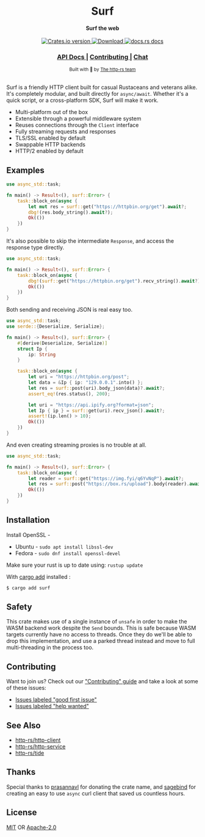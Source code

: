 <h1 align="center">Surf</h1>
<div align="center">
 <strong>
   Surf the web
 </strong>
</div>

<br />

<div align="center">
  <!-- Crates version -->
  <a href="https://crates.io/crates/surf">
    <img src="https://img.shields.io/crates/v/surf.svg?style=flat-square"
    alt="Crates.io version" />
  </a>
  <!-- Downloads -->
  <a href="https://crates.io/crates/surf">
    <img src="https://img.shields.io/crates/d/surf.svg?style=flat-square"
      alt="Download" />
  </a>
  <!-- docs.rs docs -->
  <a href="https://docs.rs/surf">
    <img src="https://img.shields.io/badge/docs-latest-blue.svg?style=flat-square"
      alt="docs.rs docs" />
  </a>
</div>

<div align="center">
  <h3>
    <a href="https://docs.rs/surf">
      API Docs
    </a>
    <span> | </span>
    <a href="https://github.com/http-rs/surf/blob/master/.github/CONTRIBUTING.md">
      Contributing
    </a>
    <span> | </span>
    <a href="https://discordapp.com/channels/442252698964721669/474974025454452766">
      Chat
    </a>
  </h3>
</div>

<div align="center">
  <sub>Built with 🌊 by <a href="https://github.com/http-rs">The http-rs team</a>
</div>

<br/>

Surf is a friendly HTTP client built for casual Rustaceans and veterans alike.
It's completely modular, and built directly for `async/await`. Whether it's a
quick script, or a cross-platform SDK, Surf will make it work.

- Multi-platform out of the box
- Extensible through a powerful middleware system
- Reuses connections through the `Client` interface
- Fully streaming requests and responses
- TLS/SSL enabled by default
- Swappable HTTP backends
- HTTP/2 enabled by default

## Examples

```rust
use async_std::task;

fn main() -> Result<(), surf::Error> {
    task::block_on(async {
        let mut res = surf::get("https://httpbin.org/get").await?;
        dbg!(res.body_string().await?);
        Ok(())
    })
}
```

It's also possible to skip the intermediate `Response`, and access the response
type directly.

```rust
use async_std::task;

fn main() -> Result<(), surf::Error> {
    task::block_on(async {
        dbg!(surf::get("https://httpbin.org/get").recv_string().await?);
        Ok(())
    })
}
```

Both sending and receiving JSON is real easy too.

```rust
use async_std::task;
use serde::{Deserialize, Serialize};

fn main() -> Result<(), surf::Error> {
    #[derive(Deserialize, Serialize)]
    struct Ip {
        ip: String
    }

    task::block_on(async {
        let uri = "https://httpbin.org/post";
        let data = &Ip { ip: "129.0.0.1".into() };
        let res = surf::post(uri).body_json(data)?.await?;
        assert_eq!(res.status(), 200);

        let uri = "https://api.ipify.org?format=json";
        let Ip { ip } = surf::get(uri).recv_json().await?;
        assert!(ip.len() > 10);
        Ok(())
    })
}
```

And even creating streaming proxies is no trouble at all.

```rust
use async_std::task;

fn main() -> Result<(), surf::Error> {
    task::block_on(async {
        let reader = surf::get("https://img.fyi/q6YvNqP").await?;
        let res = surf::post("https://box.rs/upload").body(reader).await?;
        Ok(())
    })
}
```

## Installation

Install OpenSSL -
- Ubuntu - ``` sudo apt install libssl-dev ```
- Fedora - ``` sudo dnf install openssl-devel ```

Make sure your rust is up to date using:
``` rustup update ```

With [cargo add](https://github.com/killercup/cargo-edit#Installation) installed :
```sh
$ cargo add surf
```

## Safety

This crate makes use of a single instance of `unsafe` in order to make the WASM
backend work despite the `Send` bounds. This is safe because WASM targets
currently have no access to threads. Once they do we'll be able to drop this
implementation, and use a parked thread instead and move to full multi-threading
in the process too.

## Contributing

Want to join us? Check out our ["Contributing" guide][contributing] and take a
look at some of these issues:

- [Issues labeled "good first issue"][good-first-issue]
- [Issues labeled "help wanted"][help-wanted]

## See Also

- [http-rs/http-client](https://github.com/http-rs/http-client)
- [http-rs/http-service](https://github.com/http-rs/http-service)
- [http-rs/tide](https://github.com/http-rs/tide)

## Thanks

Special thanks to [prasannavl](https://github.com/prasannavl) for donating the
crate name, and [sagebind](https://github.com/sagebind) for creating an easy to
use `async` curl client that saved us countless hours.

## License

[MIT](./LICENSE-MIT) OR [Apache-2.0](./LICENSE-APACHE)

[1]: https://img.shields.io/crates/v/surf.svg?style=flat-square
[2]: https://crates.io/crates/surf
[3]: https://img.shields.io/travis/http-rs/surf/master.svg?style=flat-square
[4]: https://travis-ci.org/http-rs/surf
[5]: https://img.shields.io/crates/d/surf.svg?style=flat-square
[6]: https://crates.io/crates/surf
[7]: https://img.shields.io/badge/docs-latest-blue.svg?style=flat-square
[8]: https://docs.rs/surf
[releases]: https://github.com/http-rs/surf/releases
[contributing]: https://github.com/http-rs/surf/blob/master/.github/CONTRIBUTING.md
[good-first-issue]: https://github.com/http-rs/surf/labels/good%20first%20issue
[help-wanted]: https://github.com/http-rs/surf/labels/help%20wanted
